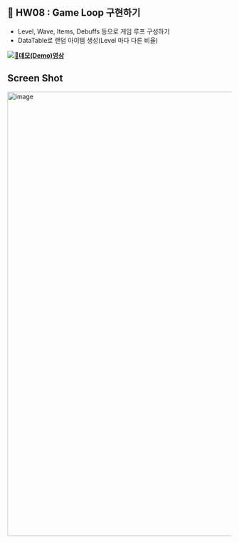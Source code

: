 ## 📌 HW08 : Game Loop 구현하기
* Level, Wave, Items, Debuffs 등으로 게임 루프 구성하기
* DataTable로 랜덤 아이템 생성(Level 마다 다른 비율)

**[![🎥데모(Demo)영상](https://img.youtube.com/vi/LvzslHZMQio/0.jpg)](https://youtu.be/LvzslHZMQio)**

## Screen Shot 
<img width="1943" height="996" alt="image" src="https://github.com/user-attachments/assets/b5d48aa7-942c-4cf8-addd-1c9ea8a1cfc5" />
